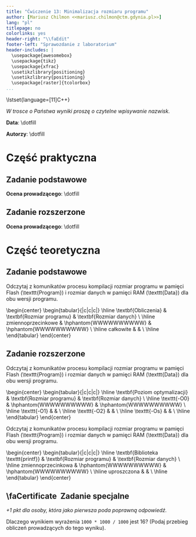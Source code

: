 ```yaml
---
title: "Ćwiczenie 13: Minimalizacja rozmiaru programu"
author: [Mariusz Chilmon <<mariusz.chilmon@ctm.gdynia.pl>>]
lang: "pl"
titlepage: no
colorlinks: yes
header-right: "\\faEdit"
footer-left: "Sprawozdanie z laboratorium"
header-includes: |
  \usepackage{awesomebox}
  \usepackage{tikz}
  \usepackage{xfrac}
  \usetikzlibrary{positioning}
  \usetikzlibrary{positioning}
  \usepackage[raster]{tcolorbox}
...
```


\lstset{language=[11]C++}

_W trosce o Państwa wyniki proszę o czytelne wpisywanie nazwisk._

**Data**: \dotfill

**Autorzy**: \dotfill

# Część praktyczna

## Zadanie podstawowe

**Ocena prowadzącego**: \dotfill

## Zadanie rozszerzone

**Ocena prowadzącego**: \dotfill

# Część teoretyczna

## Zadanie podstawowe

Odczytaj z komunikatów procesu kompilacji rozmiar programu w pamięci Flash (\texttt{Program}) i rozmiar danych w pamięci RAM (\texttt{Data}) dla obu wersji programu.

\begin{center}
\begin{tabular}{|c|c|c|} 
\hline
\textbf{Obliczenia} & \textbf{Rozmiar programu} & \textbf{Rozmiar danych} \\
\hline
zmiennoprzecinkowe & \hphantom{WWWWWWWWWW} & \hphantom{WWWWWWWWWW} \\
\hline
całkowite &  & \\
\hline
\end{tabular}
\end{center}

## Zadanie rozszerzone

Odczytaj z komunikatów procesu kompilacji rozmiar programu w pamięci Flash (\texttt{Program}) i rozmiar danych w pamięci RAM (\texttt{Data}) dla obu wersji programu.

\begin{center}
\begin{tabular}{|c|c|c|} 
\hline
\textbf{Poziom optymalizacji} & \textbf{Rozmiar programu} & \textbf{Rozmiar danych} \\
\hline
\texttt{-O0} & \hphantom{WWWWWWWWWW} & \hphantom{WWWWWWWWWW} \\
\hline
\texttt{-O1} &  & \\
\hline
\texttt{-O2} &  & \\
\hline
\texttt{-Os} &  & \\
\hline
\end{tabular}
\end{center}

Odczytaj z komunikatów procesu kompilacji rozmiar programu w pamięci Flash (\texttt{Program}) i rozmiar danych w pamięci RAM (\texttt{Data}) dla obu wersji programu.

\begin{center}
\begin{tabular}{|c|c|c|} 
\hline
\textbf{Biblioteka \texttt{printf}} & \textbf{Rozmiar programu} & \textbf{Rozmiar danych} \\
\hline
zmiennoprzecinkowa & \hphantom{WWWWWWWWWW} & \hphantom{WWWWWWWWWW} \\
\hline
uproszczona &  & \\
\hline
\end{tabular}
\end{center}

## \faCertificate&nbsp; Zadanie specjalne

_+1 pkt dla osoby, która jako pierwsza poda poprawną odpowiedź._

Dlaczego wynikiem wyrażenia `1000 * 1000 / 1000` jest 16? (Podaj przebieg obliczeń prowadzących do tego wyniku).
